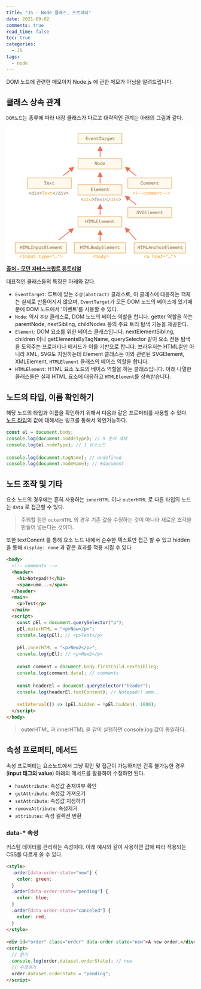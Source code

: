 ```yaml
---
title: "JS - Node 클래스, 프로퍼티"
date: 2021-09-02
comments: true
read_time: false
toc: true
categories:
  - JS
tags:
  - node
---
```


DOM 노드에 관련한 메모이지 Node.js 에 관한 메모가 아님을 알려드립니다.

## 클래스 상속 관계

`DOM노드`는 종류에 따라 내장 클래스가 다르고 대략적인 관계는 아래의 그림과 같다.

![노드 클래스 상속 예](/assets/images/js-node-class-inherit.png)
**[출처 - 모던 자바스크립트 튜토리얼](https://ko.javascript.info/basic-dom-node-properties)**

대표적인 클래스들의 특징은 아래와 같다.

- `EventTarget`: 루트에 있는 `추상(abstract)` 클래스로, 이 클래스에 대응하는 객체는 실제로 만들어지지 않으며, `EventTarget`가 모든 DOM 노드의 베이스에 있기때문에 DOM 노드에서 '이벤트’를 사용할 수 있다.
- `Node`: 역시 `추상` 클래스로, DOM 노드의 베이스 역할을 합니다. getter 역할을 하는 parentNode, nextSibling, childNodes 등의 주요 트리 탐색 기능을 제공한다.
- `Element`: DOM 요소를 위한 베이스 클래스입니다. nextElementSibling, children 이나 getElementsByTagName, querySelector 같이 요소 전용 탐색을 도와주는 프로퍼티나 메서드가 이를 기반으로 합니다. 브라우저는 HTML뿐만 아니라 XML, SVG도 지원하는데 Element 클래스는 이와 관련된 SVGElement, XMLElement, `HTMLElement` 클래스의 베이스 역할을 합니다.
- `HTMLElement`: HTML 요소 노드의 베이스 역할을 하는 클래스입니다. 아래 나열한 클래스들은 실제 HTML 요소에 대응하고 `HTMLElement`를 상속받습니다.

## 노드의 타입, 이름 확인하기

해당 노드의 타입과 이름을 확인하기 위해서 다음과 같은 프로퍼티를 사용할 수 있다.  
[노드 타입](https://dom.spec.whatwg.org/#node)의 값에 대해서는 링크를 통해서 확인가능하다.

```js
const el = document.body;
console.log(document.noddeType); // 9 문서 객체
console.log(el.nodeType); // 1 요소노드

console.log(document.tagName); // undefined
console.log(document.nodeName); // #document
```

## 노드 조작 및 기타

요소 노드의 경우에는 흔히 사용하는 `innerHTML` 이나 `outerHTML` 로 다른 타입의 노드는 `data` 로 접근할 수 있다.

> 주의할 점은 `outerHTML` 의 경우 기존 값을 수정하는 것이 아니라 새로운 조각을 만들어 넣는다는 것이다.

또한 textConent 를 통해 요소 노드 내에서 순수한 텍스트만 접근 할 수 있고 hidden 을 통해 `display: none` 과 같은 효과를 적용 시킬 수 있다.

```html
<body>
  <!-- comments -->
  <header>
    <h1>Notepad!!</h1>
    <span>umm...</span>
  </header>
  <main>
    <p>Test</p>
  </main>
  <script>
    const pEl = document.querySelector("p");
    pEl.outerHTML = "<p>New</p>";
    console.log(pEl); // <p>Test</p>

    pEl.innerHTML = "<p>New2</p>";
    console.log(pEl); // <p>New2</p>

    const comment = document.body.firstChild.nextSibling;
    console.log(comment.data); // comments

    const headerEl = document.querySelector("header");
    console.log(headerEl.textContent); // Notepad!! umm...

    setInterval(() => (pEl.hidden = !pEl.hidden), 1000);
  </script>
</body>
```

> outerHTML 과 innerHTML 을 같이 실행하면 console.log 값이 동일하다.

## 속성 프로퍼티, 메서드

속성 프로퍼티는 요소노드에서 그냥 확인 및 접근이 가능하지만 간혹 불가능한 경우(**input 태그의 value**) 아래의 메서드를 활용하여 수정하면 된다.

- `hasAttribute`: 속성값 존재여부 확인
- `getAttribute`: 속성값 가져오기
- `setAttribute`: 속성값 지정하기
- `removeAttribute`: 속성제거
- `attributes`: 속성 컬렉션 반환

### data-\* 속성

커스텀 데이터를 관리하는 속성이다. 아래 예시와 같이 사용하면 값에 따라 적용되는 CSS를 다르게 쓸 수 있다.

```html
<style>
  .order[data-order-state="new"] {
    color: green;
  }
  .order[data-order-state="pending"] {
    color: blue;
  }
  .order[data-order-state="canceled"] {
    color: red;
  }
</style>

<div id="order" class="order" data-order-state="new">A new order.</div>
<script>
  // 읽기
  console.log(order.dataset.orderState); // new
  // 수정하기
  order.dataset.orderState = "pending";
</script>
```
